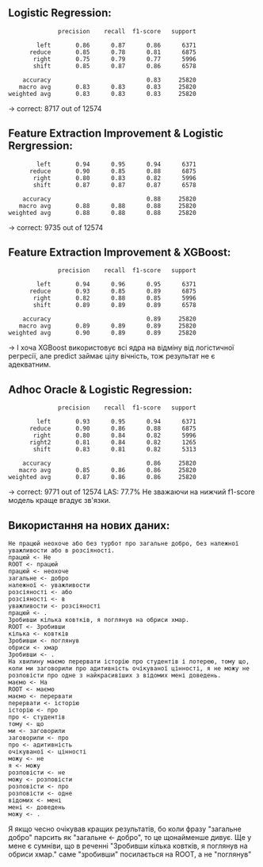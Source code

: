 ## Logistic Regression:

```
              precision    recall  f1-score   support

        left       0.86      0.87      0.86      6371
      reduce       0.85      0.78      0.81      6875
       right       0.75      0.79      0.77      5996
       shift       0.85      0.87      0.86      6578

    accuracy                           0.83     25820
   macro avg       0.83      0.83      0.83     25820
weighted avg       0.83      0.83      0.83     25820
```

-> correct: 8717 out of 12574

## Feature Extraction Improvement & Logistic Rergression:

```
        left       0.94      0.95      0.94      6371
      reduce       0.90      0.85      0.88      6875
       right       0.80      0.83      0.82      5996
       shift       0.87      0.87      0.87      6578

    accuracy                           0.88     25820
   macro avg       0.88      0.88      0.88     25820
weighted avg       0.88      0.88      0.88     25820
```

-> correct: 9735 out of 12574

## Feature Extraction Improvement & XGBoost:

```
              precision    recall  f1-score   support

        left       0.94      0.96      0.95      6371
      reduce       0.93      0.85      0.89      6875
       right       0.82      0.88      0.85      5996
       shift       0.89      0.89      0.89      6578

    accuracy                           0.89     25820
   macro avg       0.89      0.89      0.89     25820
weighted avg       0.90      0.89      0.89     25820
```

-> І хоча XGBoost використовує всі ядра на відміну від логістичної регресії, але predict займає цілу вічність, тож результат не є адекватним.

## Adhoc Oracle & Logistic Regression:

```
              precision    recall  f1-score   support

        left       0.93      0.95      0.94      6371
      reduce       0.90      0.86      0.88      6875
       right       0.80      0.84      0.82      5996
      right2       0.81      0.84      0.82      1265
       shift       0.83      0.81      0.82      5313

    accuracy                           0.86     25820
   macro avg       0.85      0.86      0.86     25820
weighted avg       0.87      0.86      0.86     25820
```

-> correct: 9771 out of 12574
LAS: 77.7%
Не зважаючи на нижчий f1-score модель краще вгадує зв'язки.

## Використання на нових даних:

```
Не працюй неохоче або без турбот про загальне добро, без належної уважливости або в розсіяності.
працюй <- Не
ROOT <- працюй
працюй <- неохоче
загальне <- добро
належної <- уважливости
розсіяності <- або
розсіяності <- в
уважливости <- розсіяності
працюй <- .
Зробивши кілька ковтків, я поглянув на обриси хмар.
ROOT <- Зробивши
кілька <- ковтків
Зробивши <- поглянув
обриси <- хмар
Зробивши <- .
На хвилину маємо перервати історію про студентів і лотерею, тому що, коли ми заговорили про адитивність очікуваної цінності, я не можу не розповісти про одне з найкрасивіших з відомих мені доведень.
маємо <- На
ROOT <- маємо
маємо <- перервати
перервати <- історію
історію <- про
про <- студентів
тому <- що
ми <- заговорили
заговорили <- про
про <- адитивність
очікуваної <- цінності
можу <- не
я <- можу
розповісти <- не
можу <- розповісти
розповісти <- про
розповісти <- одне
відомих <- мені
мені <- доведень
можу <- .
```

Я якщо чесно очікував кращих результатів, бо коли фразу "загальне добро" парсить як "загальне <- добро", то це щонайменше дивує.
Ще у мене є сумніви, що в реченні "Зробивши кілька ковтків, я поглянув на обриси хмар." саме "зробивши" посилається на ROOT, а не "поглянув"